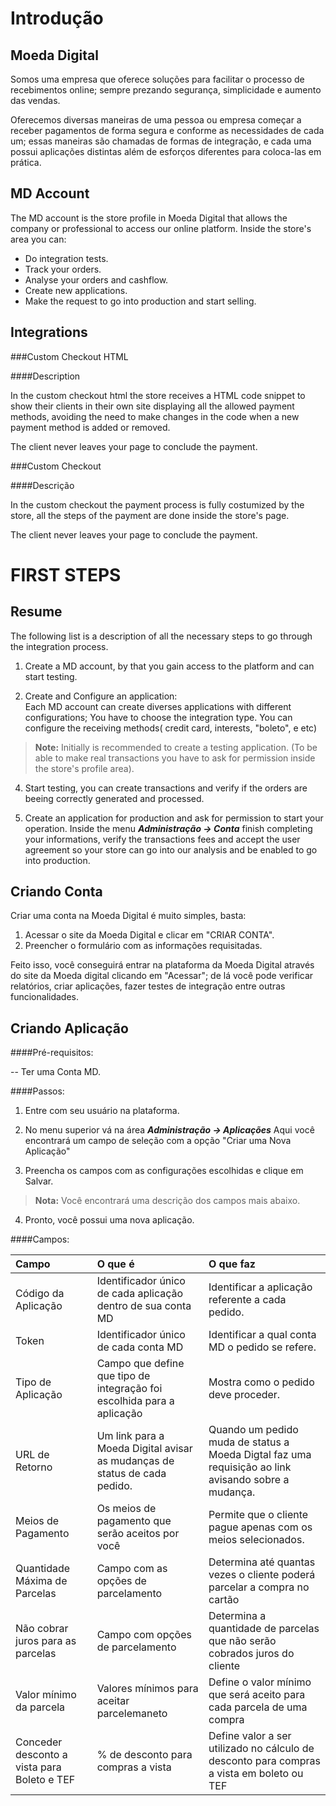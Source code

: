Introdução
=========

Moeda Digital
-------------

Somos uma empresa que oferece soluções para facilitar o processo de recebimentos online; sempre prezando segurança, simplicidade e aumento das vendas. 

Oferecemos diversas maneiras de uma  pessoa ou empresa começar a receber pagamentos de forma segura e conforme as necessidades de cada um; essas maneiras são chamadas de formas de integração, e cada uma possui aplicações distintas além de esforços diferentes para coloca-las em prática.

MD Account
-------------

The MD account is the store profile in Moeda Digital that allows the company or professional to access our online platform.
Inside the store's area you can:

- Do integration tests.
- Track your orders.
- Analyse your orders and cashflow.
- Create new applications.
- Make the request to go into production and start selling.

Integrations
----------------

###Custom Checkout HTML

####Description

In the custom checkout html the store receives a HTML code snippet to show their clients in their own site displaying all the allowed payment methods, avoiding the need to make changes in the code when a new payment method is added or removed.

The client never leaves your page to conclude the payment.

###Custom Checkout

####Descrição

In the custom checkout the payment process is fully costumized by the store, all the steps of the payment are done inside the store's page. 

The client never leaves your page to conclude the payment.


FIRST STEPS
================

Resume
-----------

The following list is a description of all the necessary steps to go through the integration process.

1. Create a MD account, by that you gain access to the platform and can start testing.

2. Create and Configure an application: 
<br>Each MD account can create diverses applications with different configurations;
You have to choose the integration type.
You can configure the receiving methods( credit card, interests, "boleto", e etc)
>**Note:** Initially is recommended to create a testing application. (To be able to make real transactions you have to ask for permission inside the store's profile area).

4. Start testing, you can create transactions and verify if the orders are beeing correctly generated and processed.

5. Create an application for production and ask for permission to start your operation. Inside the menu ***Administração → Conta*** finish completing your informations, verify the transactions fees and accept the user agreement so your store can go into our analysis and be enabled to go into production.


Criando Conta
--------------------

Criar uma conta na Moeda Digital é muito simples, basta:

1. Acessar o site da Moeda Digital e clicar em "CRIAR CONTA".
2. Preencher o formulário com as informações requisitadas.

Feito isso, você conseguirá entrar na plataforma da Moeda Digital através do site da Moeda digital clicando em "Acessar"; de lá você pode verificar relatórios, criar aplicações, fazer testes de integração entre outras funcionalidades. 


Criando Aplicação
-------------------------

####Pré-requisitos:

-- Ter uma Conta MD.

####Passos:

1. Entre com seu usuário na plataforma.

2. No menu superior vá na área  ***Administração → Aplicações*** 
Aqui você encontrará um campo de seleção com a opção "Criar uma Nova Aplicação"

3. Preencha os campos com as configurações escolhidas e clique em Salvar.
>**Nota:** Você encontrará uma descrição dos campos mais abaixo. 

4. Pronto, você possui uma nova aplicação.

####Campos: 

| Campo    | O que é | O que faz|
| :-----------------| :---- | :--- |
| Código da Aplicação| Identificador único de cada aplicação dentro de sua conta MD|Identificar a aplicação referente a cada pedido.|
| Token | Identificador único de cada conta MD|Identificar a qual conta MD o pedido se refere.|
| Tipo de Aplicação|Campo que define que tipo de integração foi escolhida para a aplicação|Mostra como o pedido deve proceder.|
|URL de Retorno|Um link para a Moeda Digital avisar as mudanças de status de cada pedido.|Quando um pedido muda de status a Moeda Digtal faz uma requisição ao link avisando sobre a mudança.|
|Meios de Pagamento|Os meios de pagamento que serão aceitos por você|Permite que o cliente pague apenas com os meios selecionados.|
|Quantidade Máxima de Parcelas| Campo com as opções de parcelamento | Determina até quantas vezes o cliente poderá parcelar a compra no cartão  |
|Não cobrar juros para as parcelas|Campo com opções de parcelamento  | Determina a quantidade de parcelas que não serão cobrados juros do cliente |
|Valor mínimo da parcela| Valores mínimos para aceitar parcelemaneto | Define o valor mínimo que será aceito para cada parcela de uma compra |
|Conceder desconto a vista para Boleto e TEF| % de desconto para compras a vista | Define valor a ser utilizado no cálculo de desconto para compras a vista em boleto ou TEF |




